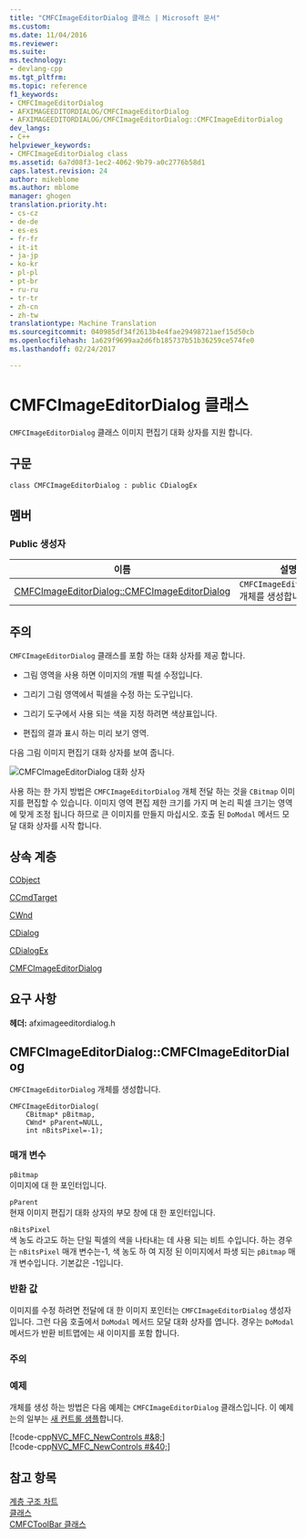 ```yaml
---
title: "CMFCImageEditorDialog 클래스 | Microsoft 문서"
ms.custom: 
ms.date: 11/04/2016
ms.reviewer: 
ms.suite: 
ms.technology:
- devlang-cpp
ms.tgt_pltfrm: 
ms.topic: reference
f1_keywords:
- CMFCImageEditorDialog
- AFXIMAGEEDITORDIALOG/CMFCImageEditorDialog
- AFXIMAGEEDITORDIALOG/CMFCImageEditorDialog::CMFCImageEditorDialog
dev_langs:
- C++
helpviewer_keywords:
- CMFCImageEditorDialog class
ms.assetid: 6a7d08f3-1ec2-4062-9b79-a0c2776b58d1
caps.latest.revision: 24
author: mikeblome
ms.author: mblome
manager: ghogen
translation.priority.ht:
- cs-cz
- de-de
- es-es
- fr-fr
- it-it
- ja-jp
- ko-kr
- pl-pl
- pt-br
- ru-ru
- tr-tr
- zh-cn
- zh-tw
translationtype: Machine Translation
ms.sourcegitcommit: 040985df34f2613b4e4fae29498721aef15d50cb
ms.openlocfilehash: 1a629f9699aa2d6fb185737b51b36259ce574fe0
ms.lasthandoff: 02/24/2017

---
```

# <a name="cmfcimageeditordialog-class"></a>CMFCImageEditorDialog 클래스
`CMFCImageEditorDialog` 클래스 이미지 편집기 대화 상자를 지원 합니다.  
  
## <a name="syntax"></a>구문  
  
```  
class CMFCImageEditorDialog : public CDialogEx  
```  
  
## <a name="members"></a>멤버  
  
### <a name="public-constructors"></a>Public 생성자  
  
|이름|설명|  
|----------|-----------------|  
|[CMFCImageEditorDialog::CMFCImageEditorDialog](#cmfcimageeditordialog)|`CMFCImageEditorDialog` 개체를 생성합니다.|  
  
## <a name="remarks"></a>주의  
 `CMFCImageEditorDialog` 클래스를 포함 하는 대화 상자를 제공 합니다.  
  
-   그림 영역을 사용 하면 이미지의 개별 픽셀 수정입니다.  
  
-   그리기 그림 영역에서 픽셀을 수정 하는 도구입니다.  
  
-   그리기 도구에서 사용 되는 색을 지정 하려면 색상표입니다.  
  
-   편집의 결과 표시 하는 미리 보기 영역.  
  
 다음 그림 이미지 편집기 대화 상자를 보여 줍니다.  
  
 ![CMFCImageEditorDialog 대화 상자](../../mfc/reference/media/imageedit.png "imageedit")  
  
 사용 하는 한 가지 방법은 `CMFCImageEditorDialog` 개체 전달 하는 것을 `CBitmap` 이미지를 편집할 수 있습니다. 이미지 영역 편집 제한 크기를 가지 며 논리 픽셀 크기는 영역에 맞게 조정 됩니다 하므로 큰 이미지를 만들지 마십시오. 호출 된 `DoModal` 메서드 모달 대화 상자를 시작 합니다.  
  
## <a name="inheritance-hierarchy"></a>상속 계층  
 [CObject](../../mfc/reference/cobject-class.md)  
  
 [CCmdTarget](../../mfc/reference/ccmdtarget-class.md)  
  
 [CWnd](../../mfc/reference/cwnd-class.md)  
  
 [CDialog](../../mfc/reference/cdialog-class.md)  
  
 [CDialogEx](../../mfc/reference/cdialogex-class.md)  
  
 [CMFCImageEditorDialog](../../mfc/reference/cmfcimageeditordialog-class.md)  
  
## <a name="requirements"></a>요구 사항  
 **헤더:** afximageeditordialog.h  
  
##  <a name="cmfcimageeditordialog"></a>CMFCImageEditorDialog::CMFCImageEditorDialog  
 `CMFCImageEditorDialog` 개체를 생성합니다.  
  
```  
CMFCImageEditorDialog(
    CBitmap* pBitmap,  
    CWnd* pParent=NULL,  
    int nBitsPixel=-1);
```  
  
### <a name="parameters"></a>매개 변수  
 `pBitmap`  
 이미지에 대 한 포인터입니다.  
  
 `pParent`  
 현재 이미지 편집기 대화 상자의 부모 창에 대 한 포인터입니다.  
  
 `nBitsPixel`  
 색 농도 라고도 하는 단일 픽셀의 색을 나타내는 데 사용 되는 비트 수입니다.  하는 경우는 `nBitsPixel` 매개 변수는-1, 색 농도 하 여 지정 된 이미지에서 파생 되는 `pBitmap` 매개 변수입니다. 기본값은 -1입니다.  
  
### <a name="return-value"></a>반환 값  
 이미지를 수정 하려면 전달에 대 한 이미지 포인터는 `CMFCImageEditorDialog` 생성자입니다. 그런 다음 호출에서 `DoModal` 메서드 모달 대화 상자를 엽니다. 경우는 `DoModal` 메서드가 반환 비트맵에는 새 이미지를 포함 합니다.  
  
### <a name="remarks"></a>주의  
  
### <a name="example"></a>예제  
 개체를 생성 하는 방법은 다음 예제는 `CMFCImageEditorDialog` 클래스입니다. 이 예제는의 일부는 [새 컨트롤 샘플](../../visual-cpp-samples.md)합니다.  
  
 [!code-cpp[NVC_MFC_NewControls #&8;](../../mfc/reference/codesnippet/cpp/cmfcimageeditordialog-class_1.cpp)]  
[!code-cpp[NVC_MFC_NewControls #&40;](../../mfc/reference/codesnippet/cpp/cmfcimageeditordialog-class_2.cpp)]  
  
## <a name="see-also"></a>참고 항목  
 [계층 구조 차트](../../mfc/hierarchy-chart.md)   
 [클래스](../../mfc/reference/mfc-classes.md)   
 [CMFCToolBar 클래스](../../mfc/reference/cmfctoolbar-class.md)

